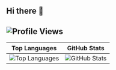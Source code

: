 ## Hi there 👋

## ![Profile Views](https://komarev.com/ghpvc/?username=thampan&color=blue)

| Top Languages | GitHub Stats |
|---------------|--------------|
| ![Top Languages](https://github-readme-stats.vercel.app/api/top-langs/?username=thampan&layout=compact&langs_count=8) | ![GitHub Stats](https://github-readme-stats.vercel.app/api?username=thampan&show_icons=true&hide=stars&count_private=true)

<!--

## ![GitHub Streak](https://streak-stats.demolab.com?user=thampan&theme=default&hide_border=true)

## Top Languages 🏆  
![Top Languages](https://github-readme-stats.vercel.app/api/top-langs/?username=thampan&layout=compact)  

## GitHub Stats 🚀  
![Your GitHub Stats](https://github-readme-stats.vercel.app/api?username=thampan&show_icons=true&hide=issues)  



**thampan/thampan** is a ✨ _special_ ✨ repository because its `README.md` (this file) appears on your GitHub profile.

Here are some ideas to get you started:

- 🔭 I’m currently working on ...
- 🌱 I’m currently learning ...
- 👯 I’m looking to collaborate on ...
- 🤔 I’m looking for help with ...
- 💬 Ask me about ...
- 📫 How to reach me: ...
- 😄 Pronouns: ...
- ⚡ Fun fact: ...
-->
